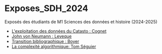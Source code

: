 # Exposes_SDH_2024
Exposés des étudiants de M1 Sciences des données et histoire (2024-2025)

- [L'exploitation des données du Catasto : Cognet](https://github.com/Lymael/Exposes_SDH_2024/blob/main/Exposes/Cognet_Rapha%C3%ABl/Sujet_expose.md)
- [John von Neumann : Leveque ](https://github.com/Rayan-Leveque/Exposes_SDH_2024/blob/main/Exposes/Leveque_Rayan/John%20_von_Neumann.md)
- [Transition bibliographique : Boyer](https://github.com/ClaiBoyer/Exposes_SDH_2024/blob/main/Exposes/Boyer_Claire/Transition_bibliographique.md)
- [La complexité algorithmique: Tom Séguier](https://github.com/PirehP1/Exposes_SDH_2024/tree/main/Exposes/Seguier_Tom)
